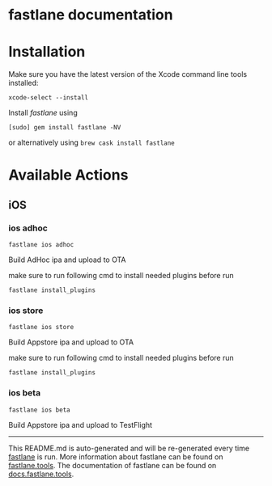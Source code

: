 fastlane documentation
================
# Installation

Make sure you have the latest version of the Xcode command line tools installed:

```
xcode-select --install
```

Install _fastlane_ using
```
[sudo] gem install fastlane -NV
```
or alternatively using `brew cask install fastlane`

# Available Actions
## iOS
### ios adhoc
```
fastlane ios adhoc
```
Build AdHoc ipa and upload to OTA

make sure to run following cmd to install needed plugins before run

```
fastlane install_plugins
```


### ios store
```
fastlane ios store
```
Build Appstore ipa and upload to OTA

make sure to run following cmd to install needed plugins before run

```
fastlane install_plugins
```


### ios beta
```
fastlane ios beta
```
Build Appstore ipa and upload to TestFlight



----

This README.md is auto-generated and will be re-generated every time [fastlane](https://fastlane.tools) is run.
More information about fastlane can be found on [fastlane.tools](https://fastlane.tools).
The documentation of fastlane can be found on [docs.fastlane.tools](https://docs.fastlane.tools).
